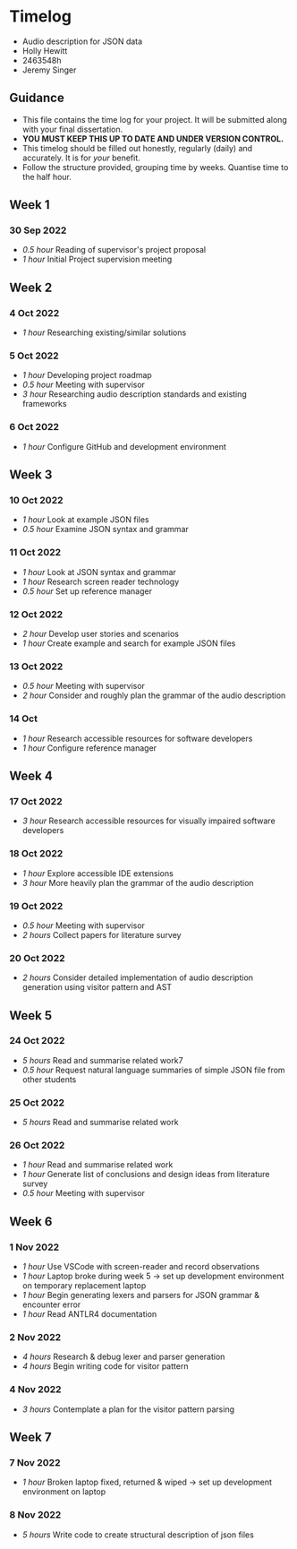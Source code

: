 # Timelog

* Audio description for JSON data
* Holly Hewitt
* 2463548h
* Jeremy Singer

## Guidance

* This file contains the time log for your project. It will be submitted along with your final dissertation.
* **YOU MUST KEEP THIS UP TO DATE AND UNDER VERSION CONTROL.**
* This timelog should be filled out honestly, regularly (daily) and accurately. It is for *your* benefit.
* Follow the structure provided, grouping time by weeks.  Quantise time to the half hour.

## Week 1

### 30 Sep 2022

* *0.5 hour* Reading of supervisor's project proposal
* *1 hour* Initial Project supervision meeting

## Week 2

### 4 Oct 2022
* *1 hour* Researching existing/similar solutions

### 5 Oct 2022

* *1 hour* Developing project roadmap
* *0.5 hour* Meeting with supervisor
* *3 hour* Researching audio description standards and existing frameworks

### 6 Oct 2022

* *1 hour* Configure GitHub and development environment

## Week 3

### 10 Oct 2022

* *1 hour* Look at example JSON files
* *0.5 hour* Examine JSON syntax and grammar

### 11 Oct 2022

* *1 hour* Look at JSON syntax and grammar
* *1 hour* Research screen reader technology
* *0.5 hour* Set up reference manager

### 12 Oct 2022

* *2 hour* Develop user stories and scenarios
* *1 hour* Create example and search for example JSON files

### 13 Oct 2022

* *0.5 hour* Meeting with supervisor
* *2 hour* Consider and roughly plan the grammar of the audio description

### 14 Oct

* *1 hour* Research accessible resources for software developers
* *1 hour* Configure reference manager

## Week 4

### 17 Oct 2022

* *3 hour* Research accessible resources for visually impaired software developers

### 18 Oct 2022

* *1 hour* Explore accessible IDE extensions
* *3 hour* More heavily plan the grammar of the audio description

### 19 Oct 2022

* *0.5 hour* Meeting with supervisor
* *2 hours* Collect papers for literature survey

### 20 Oct 2022

* *2 hours* Consider detailed implementation of audio description generation using visitor pattern and AST

## Week 5

### 24 Oct 2022

* *5 hours* Read and summarise related work7
* *0.5 hour* Request natural language summaries of simple JSON file from other students

### 25 Oct 2022

* *5 hours* Read and summarise related work

### 26 Oct 2022

* *1 hour* Read and summarise related work
* *1 hour* Generate list of conclusions and design ideas from literature survey
* *0.5 hour* Meeting with supervisor

## Week 6

### 1 Nov 2022

* *1 hour* Use VSCode with screen-reader and record observations
* *1 hour* Laptop broke during week 5 -> set up development environment on temporary replacement laptop
* *1 hour* Begin generating lexers and parsers for JSON grammar & encounter error
* *1 hour* Read ANTLR4 documentation

### 2 Nov 2022

* *4 hours* Research & debug lexer and parser generation
* *4 hours* Begin writing code for visitor pattern

### 4 Nov 2022
* *3 hours* Contemplate a plan for the visitor pattern parsing 

## Week 7

### 7 Nov 2022
* *1 hour* Broken laptop fixed, returned & wiped -> set up development environment on laptop

### 8 Nov 2022
* *5 hours* Write code to create structural description of json files




